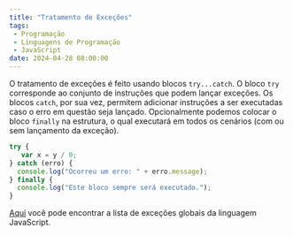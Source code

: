 ```yaml
---
title: "Tratamento de Exceções"
tags:
 - Programação
 - Linguagens de Programação
 - JavaScript
date: 2024-04-28 08:00:00
---
```


O tratamento de exceções é feito usando blocos `try...catch`. O bloco `try` corresponde ao conjunto de instruções que podem lançar exceções. Os blocos `catch`, por sua vez, permitem adicionar instruções a ser executadas caso o erro em questão seja lançado. Opcionalmente podemos colocar o bloco `finally` na estrutura, o qual executará em todos os cenários (com ou sem lançamento da exceção).

```javascript
try {
   var x = y / 0;
} catch (erro) {
  console.log("Ocorreu um erro: " + erro.message);
} finally {
  console.log("Este bloco sempre será executado.");
}
```

[Aqui](https://developer.mozilla.org/en-US/docs/Web/JavaScript/Reference/Global_Objects/Error) você pode encontrar a lista de exceções globais da linguagem JavaScript.